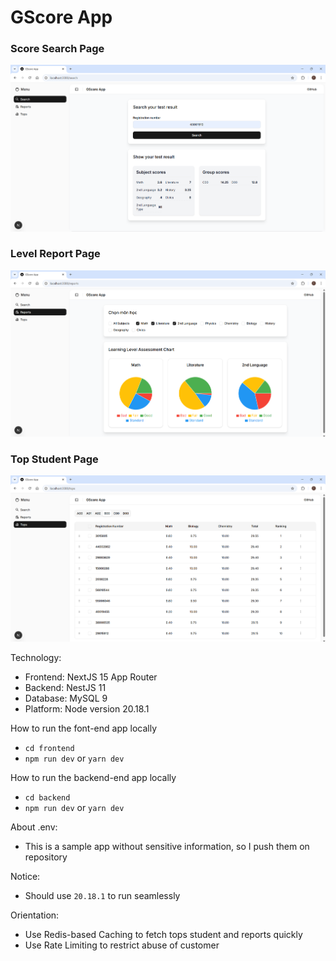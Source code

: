 # GScore App


### Score Search Page
![template example](./support/screenshots/search-page.png)


### Level Report Page
![template example](./support/screenshots/report-page.png)


### Top Student Page
![template example](./support/screenshots/top-page.png)

Technology:
- Frontend: NextJS 15 App Router
- Backend: NestJS 11
- Database: MySQL 9
- Platform: Node version 20.18.1


How to run the font-end app locally
- `cd frontend`
- `npm run dev` or `yarn dev`


How to run the backend-end app locally
- `cd backend`
- `npm run dev` or `yarn dev`


About .env:
- This is a sample app without sensitive information, so I push them on repository


Notice:
- Should use `20.18.1` to run seamlessly


Orientation:
- Use Redis-based Caching to fetch tops student and reports quickly
- Use Rate Limiting to restrict abuse of customer

